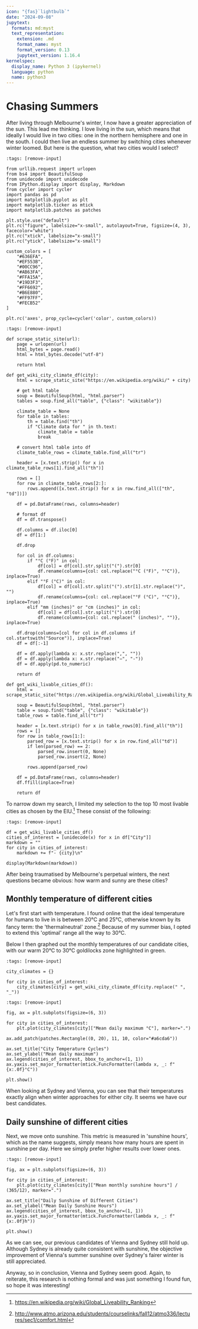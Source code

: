 ```yaml
---
icon: "{fas}`lightbulb`"
date: "2024-09-08"
jupytext:
  formats: md:myst
  text_representation:
    extension: .md
    format_name: myst
    format_version: 0.13
    jupytext_version: 1.16.4
kernelspec:
  display_name: Python 3 (ipykernel)
  language: python
  name: python3
---
```


# Chasing Summers

After living through Melbourne's winter, I now have a greater appreciation of the sun. This lead me thinking. I love living in the sun, which means that ideally I would live in two cities: one in the northern hemisphere and one in the south. I could then live an endless summer by switching cities whenever winter loomed. But here is the question, what two cities would I select?

```{code-cell} ipython3
:tags: [remove-input]

from urllib.request import urlopen
from bs4 import BeautifulSoup
from unidecode import unidecode
from IPython.display import display, Markdown
from cycler import cycler
import pandas as pd
import matplotlib.pyplot as plt
import matplotlib.ticker as mtick
import matplotlib.patches as patches

plt.style.use("default")
plt.rc("figure", labelsize="x-small", autolayout=True, figsize=(4, 3), facecolor="white")
plt.rc("xtick", labelsize="x-small")
plt.rc("ytick", labelsize="x-small")

custom_colors = [
    "#636EFA",
    "#EF553B",
    "#00CC96",
    "#AB63FA",
    "#FFA15A",
    "#19D3F3",
    "#FF6692",
    "#B6E880",
    "#FF97FF",
    "#FECB52"
]

plt.rc('axes', prop_cycle=cycler('color', custom_colors))
```

```{code-cell} ipython3
:tags: [remove-input]

def scrape_static_site(url):
    page = urlopen(url)
    html_bytes = page.read()
    html = html_bytes.decode("utf-8")

    return html

def get_wiki_city_climate_df(city):
    html = scrape_static_site("https://en.wikipedia.org/wiki/" + city)

    # get html table
    soup = BeautifulSoup(html, "html.parser")
    tables = soup.find_all("table", {"class": "wikitable"})

    climate_table = None
    for table in tables:
        th = table.find("th")
        if "Climate data for " in th.text:
            climate_table = table
            break

    # convert html table into df
    climate_table_rows = climate_table.find_all("tr")
    
    header = [x.text.strip() for x in climate_table_rows[1].find_all("th")]

    rows = []
    for row in climate_table_rows[2:]:
        rows.append([x.text.strip() for x in row.find_all(["th", "td"])])

    df = pd.DataFrame(rows, columns=header)

    # format df
    df = df.transpose()

    df.columns = df.iloc[0]
    df = df[1:]

    df.drop

    for col in df.columns:
        if "°C (°F)" in col:
            df[col] = df[col].str.split("(").str[0]
            df.rename(columns={col: col.replace("°C (°F)", "°C")}, inplace=True)
        elif "°F (°C)" in col:
            df[col] = df[col].str.split("(").str[1].str.replace(")", "")
            df.rename(columns={col: col.replace("°F (°C)", "°C")}, inplace=True)
        elif "mm (inches)" or "cm (inches)" in col:
            df[col] = df[col].str.split("(").str[0]
            df.rename(columns={col: col.replace(" (inches)", "")}, inplace=True)

    df.drop(columns=[col for col in df.columns if col.startswith("Source")], inplace=True)
    df = df[:-1]

    df = df.apply(lambda x: x.str.replace(",", ""))
    df = df.apply(lambda x: x.str.replace("−", "-"))
    df = df.apply(pd.to_numeric)

    return df

def get_wiki_livable_cities_df():
    html = scrape_static_site("https://en.wikipedia.org/wiki/Global_Liveability_Ranking")

    soup = BeautifulSoup(html, "html.parser")
    table = soup.find("table", {"class": "wikitable"})
    table_rows = table.find_all("tr")

    header = [x.text.strip() for x in table_rows[0].find_all("th")]
    rows = []
    for row in table_rows[1:]:
        parsed_row = [x.text.strip() for x in row.find_all("td")]
        if len(parsed_row) == 2:
            parsed_row.insert(0, None)
            parsed_row.insert(2, None)

        rows.append(parsed_row)

    df = pd.DataFrame(rows, columns=header)
    df.ffill(inplace=True)

    return df
```

To narrow down my search, I limited my selection to the top 10 most livable cities as chosen by the EIU.[^most-livable-cities-wiki] These consist of the following:

[^most-livable-cities-wiki]: https://en.wikipedia.org/wiki/Global_Liveability_Ranking

```{code-cell} ipython3
:tags: [remove-input]

df = get_wiki_livable_cities_df()
cities_of_interest = [unidecode(x) for x in df["City"]]
markdown = ""
for city in cities_of_interest:
    markdown += f"- {city}\n"

display(Markdown(markdown))
```

After being traumatised by Melbourne's perpetual winters, the next questions became obvious: how warm and sunny are these cities?

## Monthly temperature of different cities

Let's first start with temperature. I found online that the ideal temperature for humans to live in is between 20°C and 25°C, otherwise known by its fancy term: the 'thermalneutral' zone.[^ideal-temperature] Because of my summer bias, I opted to extend this 'optimal' range all the way to 30°C.

[^ideal-temperature]: http://www.atmo.arizona.edu/students/courselinks/fall12/atmo336/lectures/sec1/comfort.html

Below I then graphed out the monthly temperatures of our candidate cities, with our warm 20°C to 30°C goldilocks zone highlighted in green.

```{code-cell} ipython3
:tags: [remove-input]

city_climates = {}

for city in cities_of_interest:
    city_climates[city] = get_wiki_city_climate_df(city.replace(" ", "_"))
```

```{code-cell} ipython3
:tags: [remove-input]

fig, ax = plt.subplots(figsize=(6, 3))

for city in cities_of_interest:
    plt.plot(city_climates[city]["Mean daily maximum °C"], marker=".")

ax.add_patch(patches.Rectangle((0, 20), 11, 10, color="#a6cda6"))

ax.set_title("City Temperature Cycles")
ax.set_ylabel("Mean daily maximum")
ax.legend(cities_of_interest, bbox_to_anchor=(1, 1))
ax.yaxis.set_major_formatter(mtick.FuncFormatter(lambda x, _: f"{x:.0f}°C"))

plt.show()
```

When looking at Sydney and Vienna, you can see that their temperatures exactly align when winter approaches for either city. It seems we have our best candidates.

## Daily sunshine of different cities

Next, we move onto sunshine. This metric is measured in 'sunshine hours', which as the name suggests, simply means how many hours are spent in sunshine per day. Here we simply prefer higher results over lower ones.

```{code-cell} ipython3
:tags: [remove-input]

fig, ax = plt.subplots(figsize=(6, 3))

for city in cities_of_interest:
    plt.plot(city_climates[city]["Mean monthly sunshine hours"] / (365/12), marker=".")

ax.set_title("Daily Sunshine of Different Cities")
ax.set_ylabel("Mean Daily Sunshine Hours")
ax.legend(cities_of_interest, bbox_to_anchor=(1, 1))
ax.yaxis.set_major_formatter(mtick.FuncFormatter(lambda x, _: f"{x:.0f}h"))

plt.show()
```

As we can see, our previous candidates of Vienna and Sydney still hold up. Although Sydney is already quite consistent with sunshine, the objective improvement of Vienna's summer sunshine over Sydney's fairer winter is still appreciated.

Anyway, so in conclusion, Vienna and Sydney seem good. Again, to reiterate, this research is nothing formal and was just something I found fun, so hope it was interesting!

